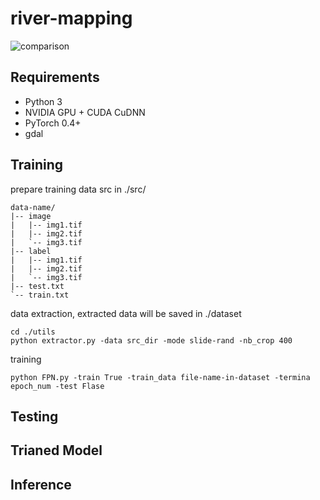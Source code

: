 # river-mapping
![comparison](https://user-images.githubusercontent.com/16301109/110784015-7d1d7380-82ac-11eb-921b-40abbea0eb98.gif)
## Requirements
* Python 3
* NVIDIA GPU + CUDA CuDNN
* PyTorch 0.4+
* gdal
## Training
prepare training data src in ./src/
```
data-name/
|-- image
|   |-- img1.tif
|   |-- img2.tif
|   `-- img3.tif
|-- label
|   |-- img1.tif
|   |-- img2.tif
|   `-- img3.tif
|-- test.txt
`-- train.txt
```
data extraction, extracted data will be saved in ./dataset
```
cd ./utils
python extractor.py -data src_dir -mode slide-rand -nb_crop 400
```
training

```
python FPN.py -train True -train_data file-name-in-dataset -termina epoch_num -test Flase 
```
## Testing

## Trianed Model

## Inference 
